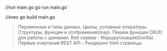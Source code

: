 //run main.go
go run main.go

//exec
go build main.go

> Переменные и типы данных.
> Циклы, условные операторы.
> Структуры, функции и отображения(map).
> Пишем функции CRUD для работы с данными.
> Веб сервер - Маршрутизация(Gorilla).
> Первые очертания REST API - Рендеринг html страницы.
